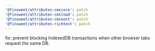 ```yaml
---
'@finsweet/attributes-cmscore': patch
'@finsweet/attributes-cmsload': patch
'@finsweet/attributes-cmsnest': patch
'@finsweet/attributes-richtext': patch
---
```


fix: prevent blocking IndexedDB transactions when other browser tabs request the same DB.
